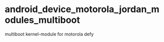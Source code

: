 android_device_motorola_jordan_modules_multiboot
================================================

multiboot kernel-module for motorola defy